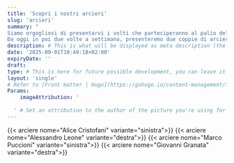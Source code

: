 ```yaml
---
title: 'Scopri i nostri arcieri'
slug: 'arcieri'
summary: "
Siamo orgogliosi di presentarvi i volti che parteciperanno al palio della nostra rievocazione storica. 
Da oggi in poi due volte a settimana, presenteremo due coppie di arcieri partecipanti, per conoscerli meglio e scoprire la storia delle contrade di appartenenza. " # This is what will be displayed as summary for the post (the theme will automatically generate one from the content you write in the post if left empty)
description: # This is what will be displayed as meta description (the theme will automatically grab it from summary if left empty)
date: '2025-09-01T10:49:18+02:00'
expiryDate: ''
draft:
type: # This is here for future possible development, you can leave it blank
layout: 'single'
# Refer to [Front matter | Hugo](https://gohugo.io/content-management/front-matter/)
Params: 
    imageAttribution: '
  
  ' # Set an attribution to the author of the picture you're using for the post # Set an attribution to the author of the picture you're using for the post
---
```


{{< arciere nome="Alice Cristofani" variante="sinistra">}}
{{< arciere nome="Alessandro Leone" variante="destra">}}
{{< arciere nome="Marco Puccioni" variante="sinistra">}}
{{< arciere nome="Giovanni Granata" variante="destra">}}

